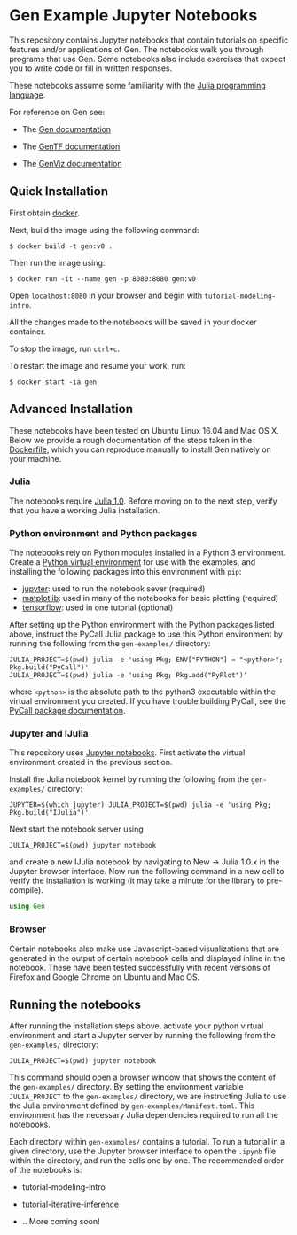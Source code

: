# Gen Example Jupyter Notebooks

This repository contains Jupyter notebooks that contain tutorials on specific features and/or applications of Gen.
The notebooks walk you through programs that use Gen.
Some notebooks also include exercises that expect you to write code or fill in written responses.

These notebooks assume some familiarity with the [Julia programming language](https://julialang.org/).

For reference on Gen see:

- The [Gen documentation](https://probcomp.github.io/Gen/dev/)

- The [GenTF documentation](https://probcomp.github.io/GenTF/dev/)

- The [GenViz documentation](https://probcomp.github.io/GenTF/dev/)

## Quick Installation

First obtain [docker](https://www.docker.com/).

Next, build the image using the following command:

    $ docker build -t gen:v0 .

Then run the image using:

    $ docker run -it --name gen -p 8080:8080 gen:v0

Open `localhost:8080` in your browser and begin with `tutorial-modeling-intro`.

All the changes made to the notebooks will be saved in your docker container.

To stop the image, run `ctrl+c`.

To restart the image and resume your work, run:

    $ docker start -ia gen

## Advanced Installation

These notebooks have been tested on Ubuntu Linux 16.04 and Mac OS X.
Below we provide a rough documentation of the steps taken in the [Dockerfile](./Dockerfile), which you can reproduce manually to install Gen natively on your machine.

### Julia

The notebooks require [Julia 1.0](https://julialang.org/downloads/).
Before moving on to the next step, verify that you have a working Julia installation.

### Python environment and Python packages

The notebooks rely on Python modules installed in a Python 3 environment.
Create a [Python virtual environment](https://virtualenv.pypa.io/en/latest/) for use with the examples, and installing the following packages into this environment with `pip`:

- [jupyter](https://jupyter.org/install#installing-jupyter-with-pip): used to run the notebook sever (required)
- [matplotlib](https://matplotlib.org/users/installing.html#installing): used in many of the notebooks for basic plotting (required)
- [tensorflow](https://www.tensorflow.org/install/pip): used in one tutorial (optional)

After setting up the Python environment with the Python packages listed above, instruct the PyCall Julia package to use this Python environment by running the following from the `gen-examples/` directory:
```
JULIA_PROJECT=$(pwd) julia -e 'using Pkg; ENV["PYTHON"] = "<python>"; Pkg.build("PyCall")'
JULIA_PROJECT=$(pwd) julia -e 'using Pkg; Pkg.add("PyPlot")'
```
where `<python>` is the absolute path to the python3 executable within the virtual environment you created.
If you have trouble building PyCall, see the [PyCall package documentation](https://github.com/JuliaPy/PyCall.jl#specifying-the-python-version).

### Jupyter and IJulia

This repository uses [Jupyter notebooks](https://jupyter.org/).
First activate the virtual environment created in the previous section.

Install the Julia notebook kernel by running the following from the `gen-examples/` directory:
```
JUPYTER=$(which jupyter) JULIA_PROJECT=$(pwd) julia -e 'using Pkg; Pkg.build("IJulia")'
```
Next start the notebook server using
```
JULIA_PROJECT=$(pwd) jupyter notebook
```
and create a new IJulia notebook by navigating to New -> Julia 1.0.x in the Jupyter browser interface.
Now run the following command in a new cell to verify the installation is working (it may take a minute for the library to pre-compile).
```julia
using Gen
```

### Browser

Certain notebooks also make use Javascript-based visualizations that are generated in the output of certain notebook cells and displayed inline in the notebook.
These have been tested successfully with recent versions of Firefox and Google Chrome on Ubuntu and Mac OS.

## Running the notebooks

After running the installation steps above, activate your python virtual environment and start a Jupyter server by running the following from the `gen-examples/` directory:
```
JULIA_PROJECT=$(pwd) jupyter notebook
```
This command should open a browser window that shows the content of the `gen-examples/` directory.
By setting the environment variable `JULIA_PROJECT` to the `gen-examples/` directory, we are instructing Julia to use the Julia environment defined by `gen-examples/Manifest.toml`.
This environment has the necessary Julia dependencies required to run all the notebooks.

Each directory within `gen-examples/` contains a tutorial.
To run a tutorial in a given directory, use the Jupyter browser interface to open the `.ipynb` file within the directory, and run the cells one by one.
The recommended order of the notebooks is:

- tutorial-modeling-intro

- tutorial-iterative-inference

- .. More coming soon!
